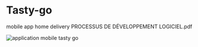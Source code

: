 # Tasty-go
mobile app home delivery
PROCESSUS DE DÉVELOPPEMENT LOGICIEL.pdf


<img src="C:\Users\User\Downloads\tgo.jpg" alt="application mobile tasty go">

